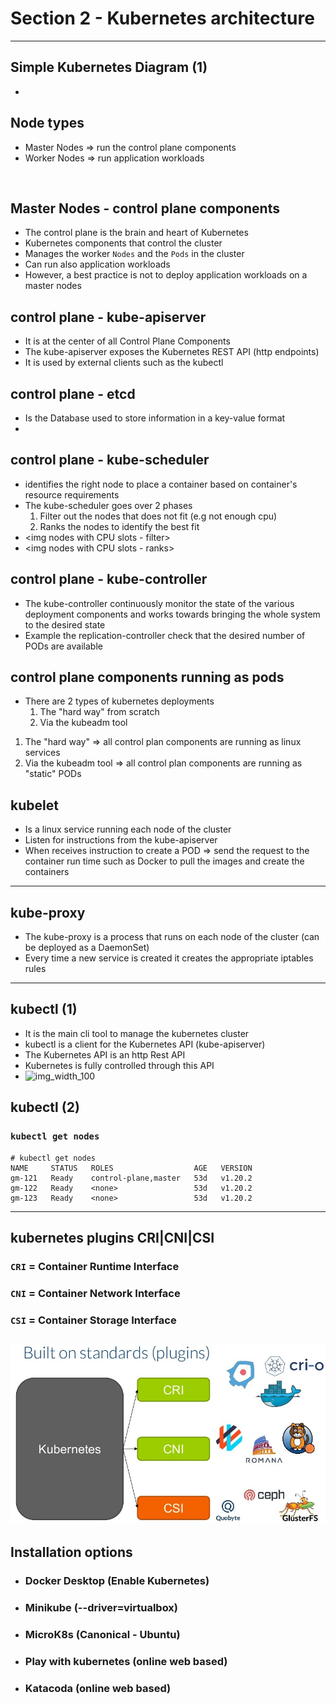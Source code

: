 # Section 2 - Kubernetes architecture
---

## Simple Kubernetes Diagram (1)
 - <img>
 
## Node types 
 - Master Nodes => run the control plane components
 - Worker Nodes => run application workloads
 <img one master and multiple workers nodes>
 
## Master Nodes - control plane components
 - The control plane is the brain and heart of Kubernetes
 - Kubernetes components that control the cluster
 - Manages the worker `Nodes` and the `Pods` in the cluster
 - Can run also application workloads
 - However, a best practice is not to deploy application workloads on a master nodes

## control plane - kube-apiserver
 - It is at the center of all Control Plane Components
 - The kube-apiserver exposes the Kubernetes REST API (http endpoints)
 - It is used by external clients such as the kubectl

## control plane - etcd
 - Is the Database used to store information in a key-value format
 - <img DB>
 
## control plane - kube-scheduler
 - identifies the right node to place a container based on container's resource requirements 
 - The kube-scheduler goes over 2 phases
   1. Filter out the nodes that does not fit (e.g not enough cpu)
   2. Ranks the nodes to identify the best fit
 - <img nodes with CPU slots - filter>
 - <img nodes with CPU slots - ranks>

## control plane - kube-controller
 - The kube-controller continuously monitor the state of the various deployment components and works towards bringing the whole system  to the desired state
 - Example the replication-controller check that the desired number of PODs are available
 
## control plane components running as pods
 - There are 2 types of kubernetes deployments 
   1. The "hard way" from scratch 
   2. Via the kubeadm tool
 
 1. The "hard way" => all control plan components are running as linux services 
 2. Via the kubeadm tool => all control plan components are running as "static" PODs 
 
## kubelet
 - Is a linux service running each node of the cluster
 - Listen for instructions from the kube-apiserver
 - When receives instruction to create a POD => send the request to the container run time such as Docker to pull the images and create the containers 
--- 
## kube-proxy
 - The kube-proxy is a process that runs on each node of the cluster (can be deployed as a DaemonSet)
 - Every time a new service is created it creates the appropriate iptables rules
--- 
## kubectl (1)
 - It is the main cli tool to manage the kubernetes cluster
 - kubectl is a client for the Kubernetes API (kube-apiserver)
 - The Kubernetes API is an http Rest API
 - Kubernetes is fully controlled through this API
 - ![img_width_100](images/D_S7_L2_docker_hub_home_page.jpg)

## kubectl (2)
### `kubectl get nodes`
```
# kubectl get nodes
NAME     STATUS   ROLES                  AGE   VERSION
gm-121   Ready    control-plane,master   53d   v1.20.2
gm-122   Ready    <none>                 53d   v1.20.2
gm-123   Ready    <none>                 53d   v1.20.2
```
---

## kubernetes plugins CRI|CNI|CSI 
### `CRI` = Container Runtime Interface
### `CNI` = Container Network Interface
### `CSI` = Container Storage Interface 
![img_width_100](images/K_S1_k8s_CRI_CNI_CSI.jpg)
---



## Installation options
 - ### Docker Desktop (Enable Kubernetes)
 - ### Minikube (--driver=virtualbox)
 - ### MicroK8s (Canonical - Ubuntu)
 - ### Play with kubernetes (online web based)
 - ### Katacoda (online web based)




